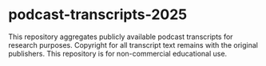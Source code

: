 # podcast-transcripts-2025
This repository aggregates publicly available podcast transcripts for research purposes. Copyright for all transcript text remains with the original publishers. This repository is for non-commercial educational use.
